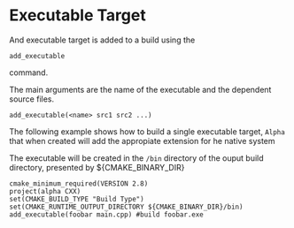 # Executable Target 

And executable target is added to a build using the 

    add_executable


command.


The main arguments are the name of the executable and the dependent source files.


    add_executable(<name> src1 src2 ...)


The following example shows how to build a single executable target, `Alpha` that when 
created will add the appropiate extension for he native system 

The executable will be created in the `/bin` directory of the ouput build directory, presented
by ${CMAKE_BINARY_DIR}


    cmake_minimum_required(VERSION 2.8)
    project(alpha CXX)
    set(CMAKE_BUILD_TYPE "Build Type")
    set(CMAKE_RUNTIME_OUTPUT_DIRECTORY ${CMAKE_BINARY_DIR}/bin)
    add_executable(foobar main.cpp) #build foobar.exe





